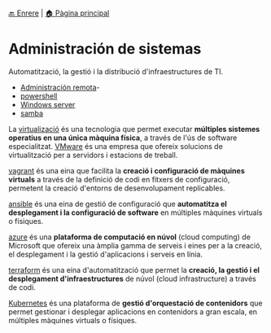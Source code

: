 [🔙 Enrere](../) | [🏠 Pàgina principal](http://danimrprofe.github.io/apuntes/)

# Administración de sistemas

Automatització, la gestió i la distribució d'infraestructures de TI.

- [Administración remota](administración_remota/index.md)-
- [powershell](powershell/index.md)
- [Windows server](windows_server/)
- [samba](samba/)

La [virtualizació](virtualizacion/index.md) és una tecnologia que permet executar **múltiples sistemes operatius en una única màquina física**, a través de l'ús de software especialitzat. [VMware](vmware/index.md) és una empresa que ofereix solucions de virtualització per a servidors i estacions de treball.

[vagrant](vagrant/index.md) és una eina que facilita la **creació i configuració de màquines virtuals** a través de la definició de codi en fitxers de configuració, permetent la creació d'entorns de desenvolupament replicables.

[ansible](ansible/index.md) és una eina de gestió de configuració que **automatitza el desplegament i la configuració de software** en múltiples màquines virtuals o físiques.

[azure](azure/index.md) és una **plataforma de computació en núvol** (cloud computing) de Microsoft que ofereix una àmplia gamma de serveis i eines per a la creació, el desplegament i la gestió d'aplicacions i serveis en línia.

[terraform](terraform/index.md) és una eina d'automatització que permet la **creació, la gestió i el desplegament d'infraestructures** de núvol (cloud infrastructure) a través de codi.

[Kubernetes](kubernetes/1._kubernetes.md) és una plataforma de **gestió d'orquestació de contenidors**  que permet gestionar i desplegar aplicacions en contenidors a gran escala, en múltiples màquines virtuals o físiques.
